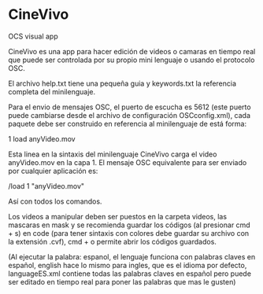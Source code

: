 # CineVivo 
OCS visual app

CineVivo es una app para hacer edición de videos o camaras en tiempo real que puede ser controlada por su propio mini lenguaje o usando el protocolo OSC.

El archivo help.txt tiene una pequeña guia y keywords.txt la referencia completa del minilenguaje.

Para el envio de mensajes OSC, el puerto de escucha es 5612 (este puerto puede cambiarse desde el archivo de configuración OSCconfig.xml), cada paquete debe ser construido en referencia al minilenguaje de está forma:

1 load anyVideo.mov

Esta linea en la sintaxis del minilenguaje CineVivo carga el video anyVideo.mov en la capa 1. El mensaje OSC equivalente para ser enviado por cualquier aplicación es:

/load 1 "anyVideo.mov"

Así con todos los comandos.

Los videos a manipular deben ser puestos en la carpeta videos, las mascaras en mask y se recomienda guardar los códigos (al presionar cmd + s) en code (para tener sintaxis con colores debe guardar su archivo con la extensión .cvf), cmd + o permite abrir los códigos guardados.

(Al ejecutar la palabra: espanol, el lenguaje funciona con palabras claves en español, english hace lo mismo para ingles, que es el idioma por defecto, languageES.xml contiene todas las palabras claves en español pero puede ser editado en tiempo real para poner las palabras que mas le gusten)
